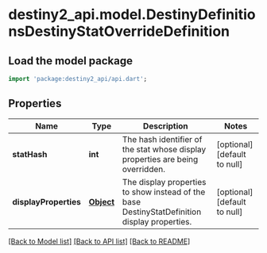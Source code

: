 # destiny2_api.model.DestinyDefinitionsDestinyStatOverrideDefinition

## Load the model package
```dart
import 'package:destiny2_api/api.dart';
```

## Properties
Name | Type | Description | Notes
------------ | ------------- | ------------- | -------------
**statHash** | **int** | The hash identifier of the stat whose display properties are being overridden. | [optional] [default to null]
**displayProperties** | [**Object**](Object.md) | The display properties to show instead of the base DestinyStatDefinition display properties. | [optional] [default to null]

[[Back to Model list]](../README.md#documentation-for-models) [[Back to API list]](../README.md#documentation-for-api-endpoints) [[Back to README]](../README.md)


